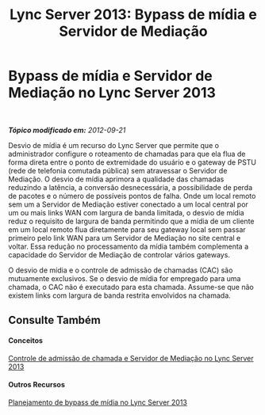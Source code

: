 ﻿---
title: 'Lync Server 2013: Bypass de mídia e Servidor de Mediação'
TOCTitle: Bypass de mídia e Servidor de Mediação
ms:assetid: 8ed35f95-05cd-4b5d-8470-442d2323df71
ms:mtpsurl: https://technet.microsoft.com/pt-br/library/Gg398719(v=OCS.15)
ms:contentKeyID: 49307432
ms.date: 05/19/2016
mtps_version: v=OCS.15
ms.translationtype: HT
---

# Bypass de mídia e Servidor de Mediação no Lync Server 2013

 

_**Tópico modificado em:** 2012-09-21_

Desvio de mídia é um recurso do Lync Server que permite que o administrador configure o roteamento de chamadas para que ela flua de forma direta entre o ponto de extremidade do usuário e o gateway de PSTU (rede de telefonia comutada pública) sem atravessar o Servidor de Mediação. O desvio de mídia aprimora a qualidade das chamadas reduzindo a latência, a conversão desnecessária, a possibilidade de perda de pacotes e o número de possíveis pontos de falha. Onde um local remoto sem um a Servidor de Mediação estiver conectado a um local central por um ou mais links WAN com largura de banda limitada, o desvio de mídia reduz o requisito de largura de banda permitindo que a mídia de um cliente em um local remoto flua diretamente para seu gateway local sem passar primeiro pelo link WAN para um Servidor de Mediação no site central e voltar. Essa redução no processamento da mídia também complementa a capacidade do Servidor de Mediação de controlar vários gateways.

O desvio de mídia e o controle de admissão de chamadas (CAC) são mutuamente exclusivos. Se o desvio de mídia for empregado para uma chamada, o CAC não é executado para esta chamada. Assume-se que não existem links com largura de banda restrita envolvidos na chamada.

## Consulte Também

#### Conceitos

[Controle de admissão de chamada e Servidor de Mediação no Lync Server 2013](lync-server-2013-call-admission-control-and-mediation-server.md)  

#### Outros Recursos

[Planejamento de bypass de mídia no Lync Server 2013](lync-server-2013-planning-for-media-bypass.md)

